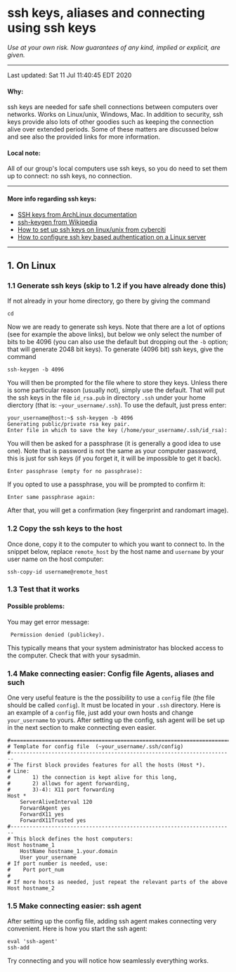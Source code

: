 # ssh keys, aliases and connecting using ssh keys

_Use at your own risk. Now guarantees of any kind, implied or explicit, are given._

---

Last updated: Sat 11 Jul 11:40:45 EDT 2020

#### Why: 
ssh keys are needed for safe shell connections between computers over networks. Works on Linux/unix, Windows, Mac. In addition to security, ssh keys provide also lots of other goodies such as keeping the connection alive over extended periods. Some of these matters are discussed below and see also the provided links for more information. 

#### Local note:
All of our group's local computers use ssh keys, so you do need to set them up to connect: no ssh keys, no connection.



------

#### More info regarding ssh keys: 
- [SSH keys from ArchLinux documentation](https://wiki.archlinux.org/index.php/SSH_keys)
- [ssh-keygen from Wikipedia](https://en.wikipedia.org/wiki/Ssh-keygen)
- [How to set up ssh keys on linux/unix from cyberciti](https://www.cyberciti.biz/faq/how-to-set-up-ssh-keys-on-linux-unix/)
- [How to configure ssh key based authentication on a Linux server](https://www.digitalocean.com/community/tutorials/how-to-configure-ssh-key-based-authentication-on-a-linux-server)

-----

## 1. On Linux 
[](#lnx)

### 1.1 Generate ssh keys (skip to 1.2 if you have already done this)
If not already in your home directory, go there by giving the command
```
cd
```
Now we are ready to generate ssh keys. Note that there are a lot of options (see for example the above links), but below we only select the number of bits to be 4096 (you can also use the default but dropping out the `-b` option; that will generate 2048 bit keys). To generate (4096 bit) ssh keys, give the command
```
ssh-keygen -b 4096
```
You will then be prompted for the file where to store they keys. Unless there is some particular reason (usually not), simply use the default. That will put the ssh keys in the file `id_rsa.pub` in directory `.ssh` under your home dierctory (that is: `~your_username/.ssh`). To use the default, just press enter:
```
your_username@host:~$ ssh-keygen -b 4096
Generating public/private rsa key pair.
Enter file in which to save the key (/home/your_username/.ssh/id_rsa): 
```
You will then be asked for a passphrase (it is generally a good idea to use one). Note that is password is not the same as your computer password, this is just for ssh keys (if you forget it, it will be impossible to get it back). 
```
Enter passphrase (empty for no passphrase): 
```
If you opted to use a passphrase, you will be prompted to confirm it:
```
Enter same passphrase again: 
```
After that, you will get a confirmation (key fingerprint and randomart image).

### 1.2 Copy the ssh keys to the host
Once done, copy it to the computer to which you want to connect to. In the snippet below, replace `remote_host` by the host name and `username` by your user name on the host computer:
```
ssh-copy-id username@remote_host
```
### 1.3 Test that it works
#### Possible problems:
You may get error message:
```
 Permission denied (publickey).
``` 
This typically means that your system administrator has blocked access to the computer. Check that with your sysadmin.


### 1.4 Make connecting easier: Config file Agents, aliases and such
One very useful feature is the the possibility to use a `config` file (the file should be called `config`). It must be located in your `.ssh` directory. Here is an example of a `config` file, just add your own hosts and change `your_username` to yours. After setting up the config, ssh agent will be set up in the next section to make connecting even easier.
```
#=======================================================================
# Template for config file  (~your_username/.ssh/config)
#-----------------------------------------------------------------------
# The first block provides features for all the hosts (Host *).
# Line: 
#       1) the connection is kept alive for this long,
#       2) allows for agent forwarding, 
#       3)-4): X11 port forwarding
Host *
    ServerAliveInterval 120
    ForwardAgent yes
    ForwardX11 yes
    ForwardX11Trusted yes
#-----------------------------------------------------------------------    
# This block defines the host computers:    
Host hostname_1
    HostName hostname_1.your.domain
    User your_username
# If port number is needed, use:
#    Port port_num
#
# If more hosts as needed, just repeat the relevant parts of the above
Host hostname_2

```

### 1.5 Make connecting easier: ssh agent
After setting up the config file, adding ssh agent makes connecting very convenient. Here is how you start the ssh agent:
```
eval 'ssh-agent'
ssh-add
```
Try connecting and you will notice how seamlessly everything works.



